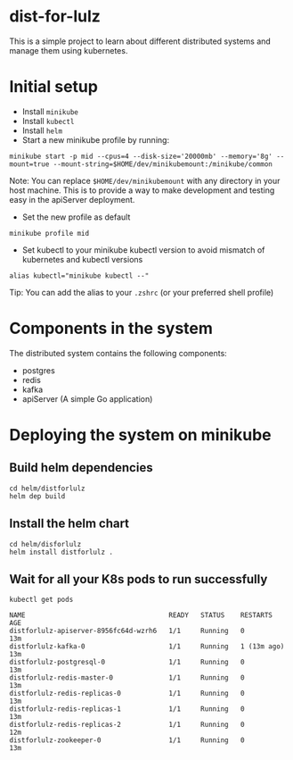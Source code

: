 # dist-for-lulz

This is a simple project to learn about different distributed systems and manage them using kubernetes.

# Initial setup

- Install `minikube`
- Install `kubectl`
- Install `helm`
- Start a new minikube profile by running:
```
minikube start -p mid --cpus=4 --disk-size='20000mb' --memory='8g' --mount=true --mount-string=$HOME/dev/minikubemount:/minikube/common
```
Note: You can replace `$HOME/dev/minikubemount` with any directory in your host machine. This is to provide a way to make development and testing easy in the apiServer deployment.

- Set the new profile as default
```
minikube profile mid
```

- Set kubectl to your minikube kubectl version to avoid mismatch of kubernetes and kubectl versions
```
alias kubectl="minikube kubectl --"
```

Tip: You can add the alias to your `.zshrc` (or your preferred shell profile)

# Components in the system

The distributed system contains the following components:
- postgres
- redis
- kafka
- apiServer (A simple Go application)

# Deploying the system on minikube

## Build helm dependencies

```
cd helm/distforlulz
helm dep build
```

## Install the helm chart

```
cd helm/disforlulz
helm install distforlulz .
```

## Wait for all your K8s pods to run successfully

```
kubectl get pods
```

```
NAME                                    READY   STATUS    RESTARTS      AGE
distforlulz-apiserver-8956fc64d-wzrh6   1/1     Running   0             13m
distforlulz-kafka-0                     1/1     Running   1 (13m ago)   13m
distforlulz-postgresql-0                1/1     Running   0             13m
distforlulz-redis-master-0              1/1     Running   0             13m
distforlulz-redis-replicas-0            1/1     Running   0             13m
distforlulz-redis-replicas-1            1/1     Running   0             13m
distforlulz-redis-replicas-2            1/1     Running   0             12m
distforlulz-zookeeper-0                 1/1     Running   0             13m
```
